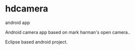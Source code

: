 # hdcamera
android app

Android camera app based on mark harman's open camera..

Eclipse based android project.
